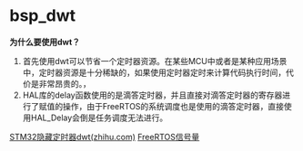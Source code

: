 # bsp_dwt

**为什么要使用dwt？**
1. 首先使用dwt可以节省一个定时器资源。在某些MCU中或者是某种应用场景中，定时器资源是十分稀缺的，如果使用定时器定时来计算代码执行时间，代价是非常昂贵的。，
2. HAL库的delay函数使用的是滴答定时器，并且直接对滴答定时器的寄存器进行了赋值的操作，由于FreeRTOS的系统调度也是使用的滴答定时器，直接使用HAL_Delay会倒是任务调度无法进行。

[STM32隐藏定时器dwt(zhihu.com)](https://zhuanlan.zhihu.com/p/405212820)
[FreeRTOS信号量](https://www.jianshu.com/p/ca0ff9c9adae)